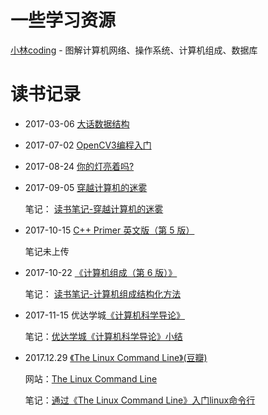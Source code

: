 # 一些学习资源

[小林coding](https://www.xiaolincoding.com/) - 图解计算机网络、操作系统、计算机组成、数据库

# 读书记录

- 2017-03-06 [大话数据结构](https://book.douban.com/subject/6424904/)


- 2017-07-02 [OpenCV3编程入门](https://book.douban.com/subject/26320896/)


- 2017-08-24 [你的灯亮着吗?](https://book.douban.com/subject/1135754/)


- 2017-09-05 [穿越计算机的迷雾](https://book.douban.com/subject/5432475/)

  笔记： [读书笔记-穿越计算机的迷雾](http://blog.csdn.net/shanchuan2012/article/details/77853904)

- 2017-10-15 [C++ Primer 英文版（第 5 版）](https://book.douban.com/subject/24089577/)

  笔记未上传

- 2017-10-22 [ 《计算机组成（第 6 版）》](https://book.douban.com/subject/25982323/)

  笔记： [读书笔记-计算机组成结构化方法](http://blog.csdn.net/shanchuan2012/article/details/78310436)

-  2017-11-15 优达学城[《计算机科学导论》](https://classroom.udacity.com/courses/cs101)

   笔记：[优达学城《计算机科学导论》小结](http://blog.csdn.net/shanchuan2012/article/details/78537344)

- 2017.12.29 [ 《The Linux Command Line》(豆瓣)](https://book.douban.com/subject/6806862/)

  网站：[The Linux Command Line](http://linuxcommand.org/tlcl.php) 

  笔记：[通过《The Linux Command Line》入门linux命令行](http://shanchuantian.com/2017/12/29/2017_12_29_the_linux_command_line_note/)

